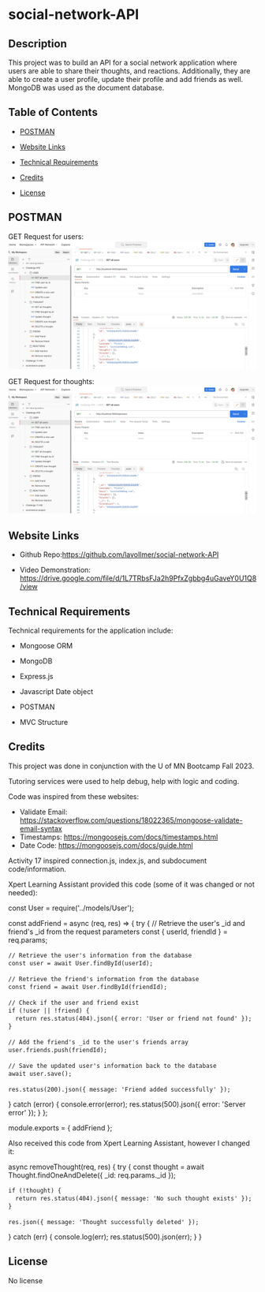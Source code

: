 # social-network-API

## Description

This project was to build an API for a social network application where users are able to share their thoughts, and reactions. Additionally, they are able to create a user profile, update their profile and add friends as well. MongoDB was used as the document database.

## Table of Contents

- [POSTMAN](#postman)
- [Website Links](#websitelinks)
- [Technical Requirements](#technicalrequirements)
- [Credits](#credits)
- [License](#license)

  <a id="postman"></a>
## POSTMAN

GET Request for users:
![Preview GET User POSTMAN Screenshot](./assets/img/POSTMAN-GET-User.png)

GET Request for thoughts:
![Preview GET Thought POSTMAN Screenshot](./assets/img/POSTMAN-GET-Thought.png)

  <a id="websitelinks"></a>
## Website Links

* Github Repo:https://github.com/lavollmer/social-network-API

* Video Demonstration: https://drive.google.com/file/d/1L7TRbsFJa2h9PfxZgbbg4uGaveY0U1Q8/view

  <a id="technicalrequirements"></a>
## Technical Requirements
Technical requirements for the application include:
* Mongoose ORM
* MongoDB
* Express.js
* Javascript Date object
* POSTMAN
* MVC Structure

  <a id="credits"></a>
## Credits

This project was done in conjunction with the U of MN Bootcamp Fall 2023.

Tutoring services were used to help debug, help with logic and coding. 

Code was inspired from these websites:
* Validate Email: https://stackoverflow.com/questions/18022365/mongoose-validate-email-syntax
* Timestamps: https://mongoosejs.com/docs/timestamps.html
* Date Code: https://mongoosejs.com/docs/guide.html

Activity 17 inspired connection.js, index.js, and subdocument code/information. 

Xpert Learning Assistant provided this code (some of it was changed or not needed):

const User = require('../models/User');

const addFriend = async (req, res) => {
  try {
    // Retrieve the user's _id and friend's _id from the request parameters
    const { userId, friendId } = req.params;

    // Retrieve the user's information from the database
    const user = await User.findById(userId);

    // Retrieve the friend's information from the database
    const friend = await User.findById(friendId);

    // Check if the user and friend exist
    if (!user || !friend) {
      return res.status(404).json({ error: 'User or friend not found' });
    }

    // Add the friend's _id to the user's friends array
    user.friends.push(friendId);

    // Save the updated user's information back to the database
    await user.save();

    res.status(200).json({ message: 'Friend added successfully' });
  } catch (error) {
    console.error(error);
    res.status(500).json({ error: 'Server error' });
  }
};

module.exports = { addFriend };

Also received this code from Xpert Learning Assistant, however I changed it:

async removeThought(req, res) {
  try {
    const thought = await Thought.findOneAndDelete({ _id: req.params._id });

    if (!thought) {
      return res.status(404).json({ message: 'No such thought exists' });
    }

    res.json({ message: 'Thought successfully deleted' });
  } catch (err) {
    console.log(err);
    res.status(500).json(err);
  }
}

  <a id="license"></a>

## License
No license